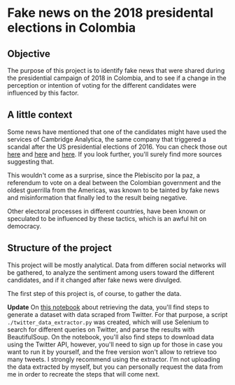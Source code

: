 # Fake news on the 2018 presidental elections in Colombia

## Objective

The purpose of this project is to identify fake news that were shared during the presidential campaign of 2018 in Colombia, and to see if a change in the perception or intention of voting for the different candidates were influenced by this factor.

## A little context

Some news have mentioned that one of the candidates might have used the services of Cambridge Analytica, the same company that triggered a scandal after the US presidential elections of 2016. You can check those out [here](https://colombiareports.com/cambridge-analytica-in-colombia-uribe-fuels-speculation-of-election-fraud/) and [here](https://www.pulzo.com/nacion/yohir-akerman-denuncia-asesoria-cambridge-analytica-centro-democratico-PP460015) and [here](https://www.elespectador.com/opinion/asesoria-secreta-columna-746323). If you look further, you'll surely find more sources suggesting that.

This wouldn't come as a surprise, since the Plebiscito por la paz, a referendum to vote on a deal between the Colombian government and the oldest guerrilla from the Americas, was known to be tainted by fake news and misinformation that finally led to the result being negative.

Other electoral processes in different countries, have been known or speculated to be influenced by these tactics, which is an awful hit on democracy.

## Structure of the project

This project will be mostly analytical. Data from differen social networks will be gathered, to analyze the sentiment among users toward the different candidates, and if it changed after fake news were divulged.

The first step of this project is, of course, to gather the data.

**Update** On [this notebook](./retrieving_the_data.ipynb) about retrieving the data, you'll find steps to generate a dataset with data scraped from Twitter. For that purpose, a script `./twitter_data_extractor.py` was created, which will use Selenium to search for different queries on Twitter, and parse the results with BeautifulSoup. On the notebook, you'll also find steps to download data using the Twitter API, however, you'll need to sign up for those in case you want to run it by yourself, and the free version won't allow to retrieve too many tweets. I strongly recommend using the extractor. I'm not uploading the data extracted by myself, but you can personally request the data from me in order to recreate the steps that will come next.

